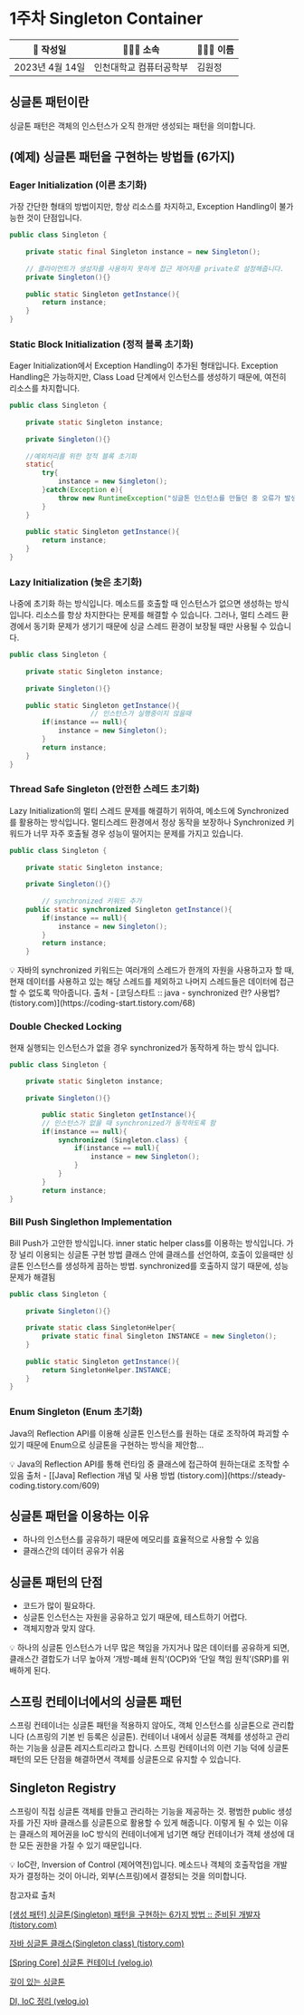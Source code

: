 # 1주차 Singleton Container

| 📝 작성일 | 👨🏻‍🏫 소속 | 🙋🏻‍♂️ 이름 |
| --- | --- | --- |
| 2023년 4월 14일 | 인천대학교 컴퓨터공학부 | 김원정 |

## 싱글톤 패턴이란

싱글톤 패턴은 객체의 인스턴스가 오직 한개만 생성되는 패턴을 의미합니다.

## (예제) 싱글톤 패턴을 구현하는 방법들 (6가지)

### Eager Initialization (이른 초기화)

가장 간단한 형태의 방법이지만, 
항상 리소스를 차지하고, Exception Handling이 불가능한 것이 단점입니다.

```java
public class Singleton {
    
    private static final Singleton instance = new Singleton();
    
    // 클라이언트가 생성자를 사용하지 못하게 접근 제어자를 private로 설정해줍니다.
    private Singleton(){}
 
    public static Singleton getInstance(){
        return instance;
    }
}
```

### Static Block Initialization (정적 블록 초기화)

Eager Initialization에서 Exception Handling이 추가된 형태입니다. Exception Handling은 가능하지만, Class Load 단계에서 인스턴스를 생성하기 때문에, 여전히 리소스를 차지합니다.

```java
public class Singleton {
 
    private static Singleton instance;
    
    private Singleton(){}
    
    //예외처리를 위한 정적 블록 초기화
    static{
        try{
            instance = new Singleton();
        }catch(Exception e){
            throw new RuntimeException("싱글톤 인스턴스를 만들던 중 오류가 발생했습니다.");
        }
    }
    
    public static Singleton getInstance(){
        return instance;
    }
}
```

### Lazy Initialization (늦은 초기화)

나중에 초기화 하는 방식입니다. 메소드를 호출할 때 인스턴스가 없으면 생성하는 방식입니다. 리소스를 항상 차지한다는 문제를 해결할 수 있습니다.
그러나, 멀티 스레드 환경에서 동기화 문제가 생기기 때문에 싱글 스레드 환경이 보장될 때만 사용될 수 있습니다.

```java
public class Singleton {
 
    private static Singleton instance;
    
    private Singleton(){}
    
    public static Singleton getInstance(){
					// 인스턴스가 실행중이지 않을때
        if(instance == null){
            instance = new Singleton();
        }
        return instance;
    }
}
```

### Thread Safe Singleton (안전한 스레드 초기화)

Lazy Initialization의 멀티 스레드 문제를 해결하기 위하여, 메소드에 Synchronized를 활용하는 방식입니다. 멀티스레드 환경에서 정상 동작을 보장하나 Synchronized 키워드가 너무 자주 호출될 경우 성능이 떨어지는 문제를 가지고 있습니다.

```java
public class Singleton {
 
    private static Singleton instance;
    
    private Singleton(){}
    
		// synchronized 키워드 추가
    public static synchronized Singleton getInstance(){
        if(instance == null){
            instance = new Singleton();
        }
        return instance;
    }
```

<aside>
💡 자바의 synchronized 키워드는 여러개의 스레드가 한개의 자원을 사용하고자 할 때, 현재 데이터를 사용하고 있는 해당 스레드를 제외하고 나머지 스레드들은 데이터에 접근 할 수 없도록 막아줍니다. 출처 - [코딩스타트 :: java - synchronized 란? 사용법? (tistory.com)](https://coding-start.tistory.com/68)

</aside>

### Double Checked Locking

현재 실행되는 인스턴스가 없을 경우 synchronized가 동작하게 하는 방식 입니다.

```java
public class Singleton {
 
    private static Singleton instance;
    
    private Singleton(){}

		public static Singleton getInstance(){
		// 인스턴스가 없을 때 synchronized가 동작하도록 함
	    if(instance == null){
	        synchronized (Singleton.class) {
	            if(instance == null){
	                instance = new Singleton();
	            }
	        }
	    }
	    return instance;
}
```

### Bill Push Singlethon Implementation

Bill Push가 고안한 방식입니다. inner static helper class를 이용하는 방식입니다. 가장 널리 이용되는 싱글톤 구현 방법
클래스 안에 클래스를 선언하여, 호출이 있을때만 싱글톤 인스턴스를 생성하게 끔하는 방법. synchronized를 호출하지 않기 때문에, 성능 문제가 해결됨

```java
public class Singleton {
 
    private Singleton(){}
    
    private static class SingletonHelper{
        private static final Singleton INSTANCE = new Singleton();
    }
    
    public static Singleton getInstance(){
        return SingletonHelper.INSTANCE;
    }
}
```

### Enum Singleton (Enum 초기화)

Java의 Reflection API를 이용해 싱글톤 인스턴스를 원하는 대로 조작하여 파괴할 수 있기 때문에 Enum으로 싱글톤을 구현하는 방식을 제안함…

<aside>
💡 Java의 Reflection API를 통해 런타임 중 클래스에 접근하여 원하는대로 조작할 수 있음 출처 - [[Java] Reflection 개념 및 사용 방법 (tistory.com)](https://steady-coding.tistory.com/609)

</aside>

## 싱글톤 패턴을 이용하는 이유

- 하나의 인스턴스를 공유하기 때문에 메모리를 효율적으로 사용할 수 있음
- 클래스간의 데이터 공유가 쉬움

## 싱글톤 패턴의 단점

- 코드가 많이 필요하다.
- 싱글톤 인스턴스는 자원을 공유하고 있기 때문에, 테스트하기 어렵다.
- 객체지향과 맞지 않다.

<aside>
💡 하나의 싱글톤 인스턴스가 너무 많은 책임을 가지거나 많은 데이터를 공유하게 되면, 클래스간 결합도가 너무 높아져 ‘개방-폐쇄 원칙’(OCP)와 ‘단일 책임 원칙’(SRP)를 위배하게 된다.

</aside>

## 스프링 컨테이너에서의 싱글톤 패턴

스프링 컨테이너는 싱글톤 패턴을 적용하지 않아도, 객체 인스턴스를 싱글톤으로 관리합니다 (스프링의 기본 빈 등록은 싱글톤). 컨테이너 내에서 싱글톤 객체를 생성하고 관리하는 기능을 싱글톤 레지스트리라고 합니다. 스프링 컨테이너의 이런 기능 덕에 싱글톤 패턴의 모든 단점을 해결하면서 객체를 싱글톤으로 유지할 수 있습니다. 

## Singleton Registry

스프링이 직접 싱글톤 객체를 만들고 관리하는 기능을 제공하는 것.
평범한 public 생성자를 가진 자바 클래스를 싱글톤으로 활용할 수 있게 해줍니다. 이렇게 될 수 있는 이유는 클래스의 제어권을 IoC 방식의 컨테이너에게 넘기면 해당 컨테이너가 객체 생성에 대한 모든 권한을 가질 수 있기 때문입니다.

<aside>
💡 IoC란, Inversion of Control (제어역전)입니다. 메소드나 객체의 호출작업을 개발자가 결정하는 것이 아니라, 외부(스프링)에서 결정되는 것을 의미합니다.

</aside>

참고자료 출처

[[생성 패턴] 싱글톤(Singleton) 패턴을 구현하는 6가지 방법 :: 준비된 개발자 (tistory.com)](https://readystory.tistory.com/116)

[자바 싱글톤 클래스(Singleton class) (tistory.com)](https://yeolco.tistory.com/122)

[[Spring Core] 싱글톤 컨테이너 (velog.io)](https://velog.io/@syleemk/Spring-Core-%EC%8B%B1%EA%B8%80%ED%86%A4-%EC%BB%A8%ED%85%8C%EC%9D%B4%EB%84%88)

[깊이 있는 싱글톤](https://ssoco.tistory.com/65) 

[DI, IoC 정리 (velog.io)](https://velog.io/@gillog/Spring-DIDependency-Injection)